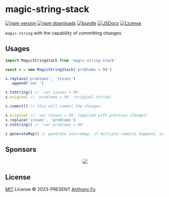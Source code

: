 # magic-string-stack

[![npm version][npm-version-src]][npm-version-href]
[![npm downloads][npm-downloads-src]][npm-downloads-href]
[![bundle][bundle-src]][bundle-href]
[![JSDocs][jsdocs-src]][jsdocs-href]
[![License][license-src]][license-href]

`magic-string` with the capability of committing changes.

## Usages

```ts
import MagicStringStack from 'magic-string-stack'

const s = new MagicStringStack('problems = 99')

s.replace('problems', 'issues')
  .append('var ')

s.toString() // 'var issues = 99'
s.original // 'problems = 99' (original string)

s.commit() // this will commit the changes

s.original // 'var issues = 99' (applied with previous changes)
s.replace('issues', 'problems')
s.toString() // 'var problems = 99'

s.generateMap() // generate sourcemap, if multiple commits happend, it will generate a combined sourcemap
```

## Sponsors

<p align="center">
  <a href="https://cdn.jsdelivr.net/gh/antfu/static/sponsors.svg">
    <img src='https://cdn.jsdelivr.net/gh/antfu/static/sponsors.svg'/>
  </a>
</p>

## License

[MIT](./LICENSE) License © 2023-PRESENT [Anthony Fu](https://github.com/antfu)

<!-- Badges -->

[npm-version-src]: https://img.shields.io/npm/v/magic-string-stack?style=flat&colorA=080f12&colorB=1fa669
[npm-version-href]: https://npmjs.com/package/magic-string-stack
[npm-downloads-src]: https://img.shields.io/npm/dm/magic-string-stack?style=flat&colorA=080f12&colorB=1fa669
[npm-downloads-href]: https://npmjs.com/package/magic-string-stack
[bundle-src]: https://img.shields.io/bundlephobia/minzip/magic-string-stack?style=flat&colorA=080f12&colorB=1fa669&label=minzip
[bundle-href]: https://bundlephobia.com/result?p=magic-string-stack
[license-src]: https://img.shields.io/github/license/antfu/magic-string-stack.svg?style=flat&colorA=080f12&colorB=1fa669
[license-href]: https://github.com/antfu/magic-string-stack/blob/main/LICENSE
[jsdocs-src]: https://img.shields.io/badge/jsdocs-reference-080f12?style=flat&colorA=080f12&colorB=1fa669
[jsdocs-href]: https://www.jsdocs.io/package/magic-string-stack
